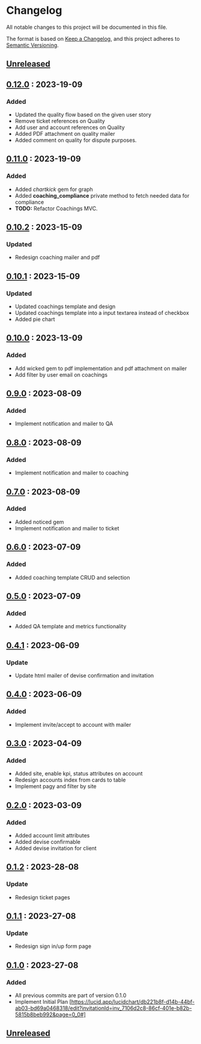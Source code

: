 # Changelog

All notable changes to this project will be documented in this file.

The format is based on [Keep a Changelog](https://keepachangelog.com),
and this project adheres to [Semantic Versioning](https://semver.org).

## [Unreleased]

## [0.12.0] : 2023-19-09

### Added

- Updated the quality flow based on the given user story
- Remove ticket references on Quality
- Add user and account references on Quality
- Added PDF attachment on quality mailer
- Added comment on quality for dispute purposes.

## [0.11.0] : 2023-19-09

### Added

- Added _chartkick_ gem for graph
- Added **coaching_compliance** private method to fetch needed data for compliance
- **TODO:** Refactor Coachings MVC. 

## [0.10.2] : 2023-15-09

### Updated

- Redesign coaching mailer and pdf

## [0.10.1] : 2023-15-09

### Updated

- Updated coachings template and design
- Updated coachings template into a input textarea instead of checkbox
- Added pie chart

## [0.10.0] : 2023-13-09

### Added

- Add wicked gem to pdf implementation and pdf attachment on mailer
- Add filter by user email on coachings

## [0.9.0] : 2023-08-09

### Added

- Implement notification and mailer to QA

## [0.8.0] : 2023-08-09

### Added

- Implement notification and mailer to coaching

## [0.7.0] : 2023-08-09

### Added

- Added noticed gem
- Implement notification and mailer to ticket

## [0.6.0] : 2023-07-09

### Added

- Added coaching template CRUD and selection

## [0.5.0] : 2023-07-09

### Added

- Added QA template and metrics functionality

## [0.4.1] : 2023-06-09

### Update

- Update html mailer of devise confirmation and invitation

## [0.4.0] : 2023-06-09

### Added

- Implement invite/accept to account with mailer

## [0.3.0] : 2023-04-09

### Added

- Added site, enable kpi, status attributes on account
- Redesign accounts index from cards to table
- Implement pagy and filter by site

## [0.2.0] : 2023-03-09

### Added

- Added account limit attributes
- Added devise confirmable
- Added devise invitation for client

## [0.1.2] : 2023-28-08

### Update

- Redesign ticket pages

## [0.1.1] : 2023-27-08

### Update

- Redesign sign in/up form page

## [0.1.0] : 2023-27-08

### Added

- All previous commits are part of version 0.1.0
- Implement Initial Plan [https://lucid.app/lucidchart/db221b8f-d14b-44bf-ab03-bd69a0468318/edit?invitationId=inv_7106d2c8-86cf-401e-b82b-5815b8beb992&page=0_0#]

## [Unreleased]
[unreleased]: https://github.com/danrayfr/unified/branch/development#diff
[0.12.0]: https://github.com/danrayfr/unified/pull/20
[0.11.0]: https://github.com/danrayfr/unified/pull/19
[0.10.2]: https://github.com/danrayfr/unified/pull/18
[0.10.1]: https://github.com/danrayfr/unified/pull/17
[0.10.0]: https://github.com/danrayfr/unified/pull/16
[0.9.0]: https://github.com/danrayfr/unified/pull/15
[0.8.0]: https://github.com/danrayfr/unified/pull/14
[0.7.0]: https://github.com/danrayfr/unified/pull/12
[0.6.0]: https://github.com/danrayfr/unified/pull/10
[0.5.0]: https://github.com/danrayfr/unified/pull/9
[0.4.1]: https://github.com/danrayfr/unified/pull/8
[0.4.0]: https://github.com/danrayfr/unified/pull/7
[0.3.0]: https://github.com/danrayfr/unified/pull/6
[0.2.0]: https://github.com/danrayfr/unified/pull/5
[0.1.2]: https://github.com/danrayfr/unified/pull/3
[0.1.1]: https://github.com/danrayfr/unified/pull/1
[0.1.0]: https://github.com/danrayfr/unified
